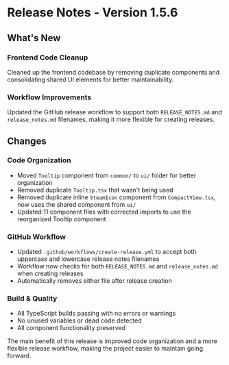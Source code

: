 # Release Notes - Version 1.5.6

## What's New

### Frontend Code Cleanup
Cleaned up the frontend codebase by removing duplicate components and consolidating shared UI elements for better maintainability.

### Workflow Improvements
Updated the GitHub release workflow to support both `RELEASE_NOTES.md` and `release_notes.md` filenames, making it more flexible for creating releases.

## Changes

### Code Organization
- Moved `Tooltip` component from `common/` to `ui/` folder for better organization
- Removed duplicate `Tooltip.tsx` that wasn't being used
- Removed duplicate inline `SteamIcon` component from `CompactView.tsx`, now uses the shared component from `ui/`
- Updated 11 component files with corrected imports to use the reorganized Tooltip component

### GitHub Workflow
- Updated `.github/workflows/create-release.yml` to accept both uppercase and lowercase release notes filenames
- Workflow now checks for both `RELEASE_NOTES.md` and `release_notes.md` when creating releases
- Automatically removes either file after release creation

### Build & Quality
- All TypeScript builds passing with no errors or warnings
- No unused variables or dead code detected
- All component functionality preserved

The main benefit of this release is improved code organization and a more flexible release workflow, making the project easier to maintain going forward.
